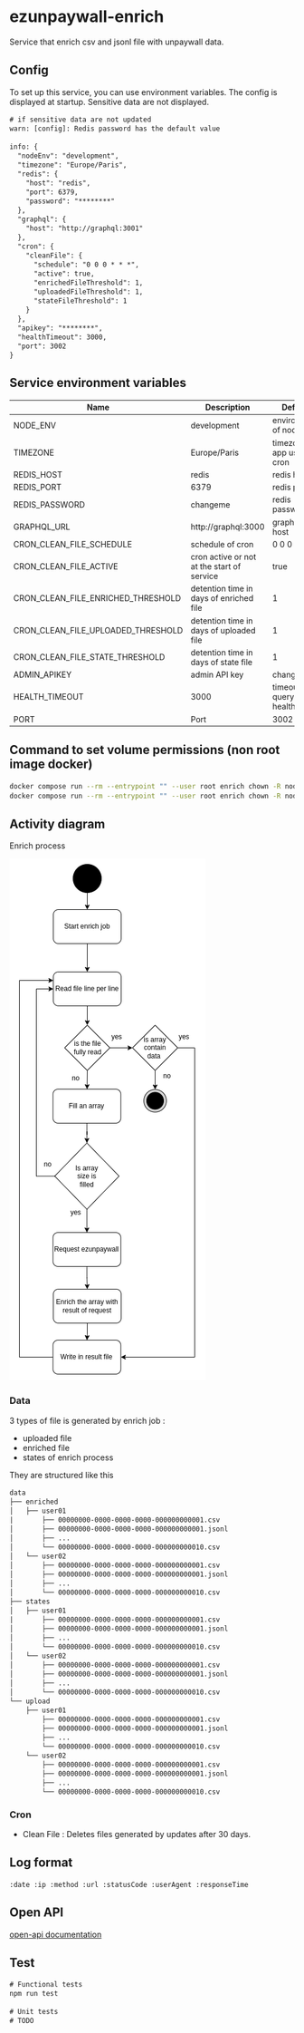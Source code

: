 # ezunpaywall-enrich

Service that enrich csv and jsonl file with unpaywall data.

## Config

To set up this service, you can use environment variables. The config is displayed at startup. Sensitive data are not displayed.

```
# if sensitive data are not updated
warn: [config]: Redis password has the default value

info: {
  "nodeEnv": "development",
  "timezone": "Europe/Paris",
  "redis": {
    "host": "redis",
    "port": 6379,
    "password": "********"
  },
  "graphql": {
    "host": "http://graphql:3001"
  },
  "cron": {
    "cleanFile": {
      "schedule": "0 0 0 * * *",
      "active": true,
      "enrichedFileThreshold": 1,
      "uploadedFileThreshold": 1,
      "stateFileThreshold": 1
    }
  },
  "apikey": "********",
  "healthTimeout": 3000,
  "port": 3002
}
```

## Service environment variables

| Name | Description | Default |
| --- | --- | --- |
| NODE_ENV | development | environment of node |
| TIMEZONE | Europe/Paris | timezone of app used in cron |
| REDIS_HOST | redis | redis host |
| REDIS_PORT | 6379 | redis port |
| REDIS_PASSWORD | changeme | redis password |
| GRAPHQL_URL | http://graphql:3000 | graphql host |
| CRON_CLEAN_FILE_SCHEDULE | schedule of cron | 0 0 0 * * * |
| CRON_CLEAN_FILE_ACTIVE | cron active or not at the start of service | true |
| CRON_CLEAN_FILE_ENRICHED_THRESHOLD | detention time in days of enriched file | 1 |
| CRON_CLEAN_FILE_UPLOADED_THRESHOLD | detention time in days of uploaded file | 1 |
| CRON_CLEAN_FILE_STATE_THRESHOLD | detention time in days of state file | 1 |
| ADMIN_APIKEY | admin API key | changeme |
| HEALTH_TIMEOUT | 3000 | timeout to query the health route |
| PORT | Port | 3002 |

## Command to set volume permissions (non root image docker)

```sh
docker compose run --rm --entrypoint "" --user root enrich chown -R node /usr/src/app/log
docker compose run --rm --entrypoint "" --user root enrich chown -R node /usr/src/app/data
```

## Activity diagram

Enrich process

![Activity-diagram](./docs/activity-diagram-enrich.png)

### Data

3 types of file is generated by enrich job :
- uploaded file
- enriched file
- states of enrich process

They are structured like this
```
data
├── enriched
│   ├── user01
|       ├── 00000000-0000-0000-0000-000000000001.csv
│       ├── 00000000-0000-0000-0000-000000000001.jsonl
│       ├── ...
│       └── 00000000-0000-0000-0000-000000000010.csv
│   └── user02
│       ├── 00000000-0000-0000-0000-000000000001.csv
│       ├── 00000000-0000-0000-0000-000000000001.jsonl
│       ├── ...
│       └── 00000000-0000-0000-0000-000000000010.csv
├── states
│   ├── user01
|       ├── 00000000-0000-0000-0000-000000000001.csv
│       ├── 00000000-0000-0000-0000-000000000001.jsonl
│       ├── ...
│       └── 00000000-0000-0000-0000-000000000010.csv
│   └── user02
│       ├── 00000000-0000-0000-0000-000000000001.csv
│       ├── 00000000-0000-0000-0000-000000000001.jsonl
│       ├── ...
│       └── 00000000-0000-0000-0000-000000000010.csv
└── upload
    ├── user01
        ├── 00000000-0000-0000-0000-000000000001.csv
        ├── 00000000-0000-0000-0000-000000000001.jsonl
        ├── ...
        └── 00000000-0000-0000-0000-000000000010.csv
    └── user02
        ├── 00000000-0000-0000-0000-000000000001.csv
        ├── 00000000-0000-0000-0000-000000000001.jsonl
        ├── ...
        └── 00000000-0000-0000-0000-000000000010.csv
```

### Cron

- Clean File : Deletes files generated by updates after 30 days.

## Log format

```
:date :ip :method :url :statusCode :userAgent :responseTime
```

## Open API

[open-api documentation](https://unpaywall.inist.fr/open-api?doc=enrich)

## Test

```
# Functional tests
npm run test

# Unit tests
# TODO
```